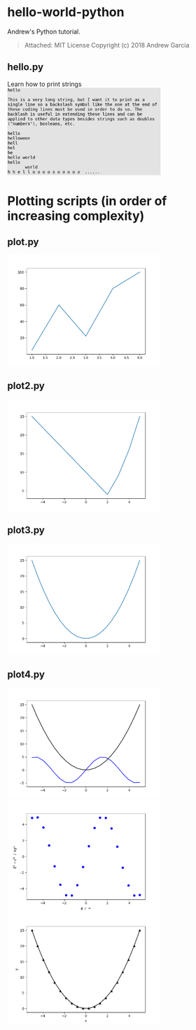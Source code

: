 # hello-world-python
Andrew's Python tutorial.

> Attached: MIT License
>Copyright (c) 2018 Andrew Garcia

## hello.py
Learn how to print strings
<img src="hello_shell.png" alt="drawing" width="350"/>

# Plotting scripts (in order of increasing complexity)
## plot.py
<img src="Figure_1.png" alt="drawing" width="350"/>

## plot2.py
<img src="Figure_1-1.png" alt="drawing" width="350"/>

## plot3.py
<img src="Figure_1-2.png" alt="drawing" width="350"/>

## plot4.py
<img src="Figure_2.png" alt="drawing" width="350"/><img src="Figure_4.png" alt="drawing" width="350"/><img src="Another_Figure.png" alt="drawing" width="350"/>
